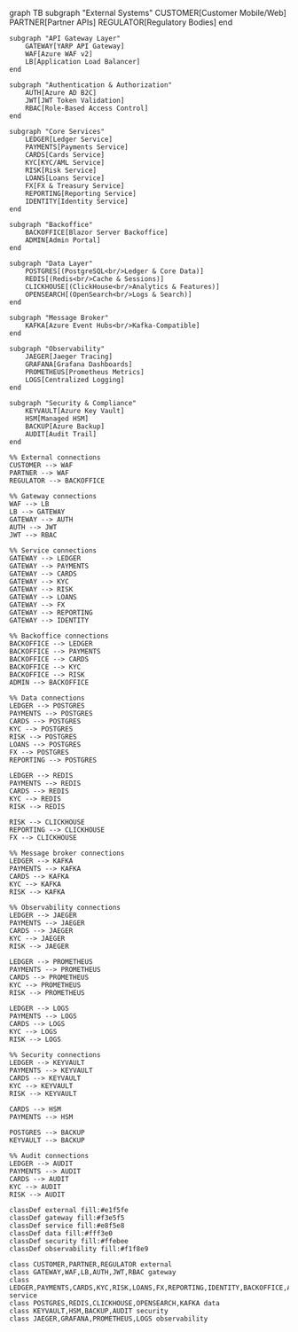 graph TB
    subgraph "External Systems"
        CUSTOMER[Customer Mobile/Web]
        PARTNER[Partner APIs]
        REGULATOR[Regulatory Bodies]
    end

    subgraph "API Gateway Layer"
        GATEWAY[YARP API Gateway]
        WAF[Azure WAF v2]
        LB[Application Load Balancer]
    end

    subgraph "Authentication & Authorization"
        AUTH[Azure AD B2C]
        JWT[JWT Token Validation]
        RBAC[Role-Based Access Control]
    end

    subgraph "Core Services"
        LEDGER[Ledger Service]
        PAYMENTS[Payments Service]
        CARDS[Cards Service]
        KYC[KYC/AML Service]
        RISK[Risk Service]
        LOANS[Loans Service]
        FX[FX & Treasury Service]
        REPORTING[Reporting Service]
        IDENTITY[Identity Service]
    end

    subgraph "Backoffice"
        BACKOFFICE[Blazor Server Backoffice]
        ADMIN[Admin Portal]
    end

    subgraph "Data Layer"
        POSTGRES[(PostgreSQL<br/>Ledger & Core Data)]
        REDIS[(Redis<br/>Cache & Sessions)]
        CLICKHOUSE[(ClickHouse<br/>Analytics & Features)]
        OPENSEARCH[(OpenSearch<br/>Logs & Search)]
    end

    subgraph "Message Broker"
        KAFKA[Azure Event Hubs<br/>Kafka-Compatible]
    end

    subgraph "Observability"
        JAEGER[Jaeger Tracing]
        GRAFANA[Grafana Dashboards]
        PROMETHEUS[Prometheus Metrics]
        LOGS[Centralized Logging]
    end

    subgraph "Security & Compliance"
        KEYVAULT[Azure Key Vault]
        HSM[Managed HSM]
        BACKUP[Azure Backup]
        AUDIT[Audit Trail]
    end

    %% External connections
    CUSTOMER --> WAF
    PARTNER --> WAF
    REGULATOR --> BACKOFFICE

    %% Gateway connections
    WAF --> LB
    LB --> GATEWAY
    GATEWAY --> AUTH
    AUTH --> JWT
    JWT --> RBAC

    %% Service connections
    GATEWAY --> LEDGER
    GATEWAY --> PAYMENTS
    GATEWAY --> CARDS
    GATEWAY --> KYC
    GATEWAY --> RISK
    GATEWAY --> LOANS
    GATEWAY --> FX
    GATEWAY --> REPORTING
    GATEWAY --> IDENTITY

    %% Backoffice connections
    BACKOFFICE --> LEDGER
    BACKOFFICE --> PAYMENTS
    BACKOFFICE --> CARDS
    BACKOFFICE --> KYC
    BACKOFFICE --> RISK
    ADMIN --> BACKOFFICE

    %% Data connections
    LEDGER --> POSTGRES
    PAYMENTS --> POSTGRES
    CARDS --> POSTGRES
    KYC --> POSTGRES
    RISK --> POSTGRES
    LOANS --> POSTGRES
    FX --> POSTGRES
    REPORTING --> POSTGRES

    LEDGER --> REDIS
    PAYMENTS --> REDIS
    CARDS --> REDIS
    KYC --> REDIS
    RISK --> REDIS

    RISK --> CLICKHOUSE
    REPORTING --> CLICKHOUSE
    FX --> CLICKHOUSE

    %% Message broker connections
    LEDGER --> KAFKA
    PAYMENTS --> KAFKA
    CARDS --> KAFKA
    KYC --> KAFKA
    RISK --> KAFKA

    %% Observability connections
    LEDGER --> JAEGER
    PAYMENTS --> JAEGER
    CARDS --> JAEGER
    KYC --> JAEGER
    RISK --> JAEGER

    LEDGER --> PROMETHEUS
    PAYMENTS --> PROMETHEUS
    CARDS --> PROMETHEUS
    KYC --> PROMETHEUS
    RISK --> PROMETHEUS

    LEDGER --> LOGS
    PAYMENTS --> LOGS
    CARDS --> LOGS
    KYC --> LOGS
    RISK --> LOGS

    %% Security connections
    LEDGER --> KEYVAULT
    PAYMENTS --> KEYVAULT
    CARDS --> KEYVAULT
    KYC --> KEYVAULT
    RISK --> KEYVAULT

    CARDS --> HSM
    PAYMENTS --> HSM

    POSTGRES --> BACKUP
    KEYVAULT --> BACKUP

    %% Audit connections
    LEDGER --> AUDIT
    PAYMENTS --> AUDIT
    CARDS --> AUDIT
    KYC --> AUDIT
    RISK --> AUDIT

    classDef external fill:#e1f5fe
    classDef gateway fill:#f3e5f5
    classDef service fill:#e8f5e8
    classDef data fill:#fff3e0
    classDef security fill:#ffebee
    classDef observability fill:#f1f8e9

    class CUSTOMER,PARTNER,REGULATOR external
    class GATEWAY,WAF,LB,AUTH,JWT,RBAC gateway
    class LEDGER,PAYMENTS,CARDS,KYC,RISK,LOANS,FX,REPORTING,IDENTITY,BACKOFFICE,ADMIN service
    class POSTGRES,REDIS,CLICKHOUSE,OPENSEARCH,KAFKA data
    class KEYVAULT,HSM,BACKUP,AUDIT security
    class JAEGER,GRAFANA,PROMETHEUS,LOGS observability

